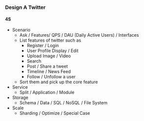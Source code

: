 ### Design A Twitter
#### 4S
- Scenario
	- Ask / Features/ QPS / DAU (Daily Active Users) / Interfaces
	- List features of twitter such as
		- Register / Login
		- User Profile Display / Edit
		- Upload Image / Video
		- Search
		- Post / Share a tweet
		- Timeline / News Feed
		- Follow / Unfollow a user
	- Sort them and pick up the core feature
- Service
	- Split / Application / Module
- Storage
	- Schema / Data / SQL / NoSQL / File System
- Scale
	- Sharding / Optimize / Special Case

<!--stackedit_data:
eyJoaXN0b3J5IjpbOTgwMTAyNDI4LC0yMDg4NzQ2NjEyXX0=
-->